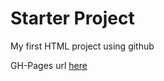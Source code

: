 # Starter Project
My first HTML project using github

GH-Pages url [here](https://alou0005.github.io/starter/)
